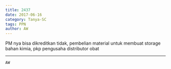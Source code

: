 ```yaml
---
title: 2437
date: 2017-06-16
category: Tanya-SC
tags: PPN
author: AW
---
```


PM nya bisa dikreditkan tidak, pembelian material untuk membuat storage bahan kimia, pkp pengusaha distributor obat

---



`AW`
